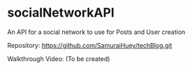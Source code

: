 # socialNetworkAPI

An API for a social network to use for Posts and User creation

Repository: https://github.com/SamuraiHuey/techBlog.git

Walkthrough Video: (To be created)
